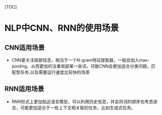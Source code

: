 [TOC]
# NLP中CNN、RNN的使用场景
## CNN适用场景
* CNN更关注局部信息，相当于一个N-gram特征提取器，一般会加入max-pooling，从而更加的注重局部某一些词，可能CNN会更加适合分类问题，匹配型任务,以及需要运行速度比较快的场景

## RNN适用场景
* RNN形式上更加贴近语言模型，可以利用历史信息，并且将词的顺序也考虑进去，可能更加适合于一些上下文相关联的任务，比如生成式任务。